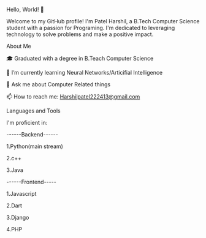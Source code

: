 Hello, World! 👋

Welcome to my GitHub profile! I'm Patel Harshil, a B.Tech Computer Science student  with a passion for Programing. I'm dedicated to leveraging technology to solve problems and make a positive impact.


About Me

🎓 Graduated with a degree in B.Teach Computer Science

🌱 I’m currently learning Neural Networks/Articifial Intelligence

💬 Ask me about Computer Related things

📫 How to reach me: Harshilpatel222413@gmail.com

Languages and Tools

I'm proficient in:

------Backend------

1.Python(main stream)

2.c++

3.Java


------Frontend-----

1.Javascript

2.Dart

3.Django

4.PHP




